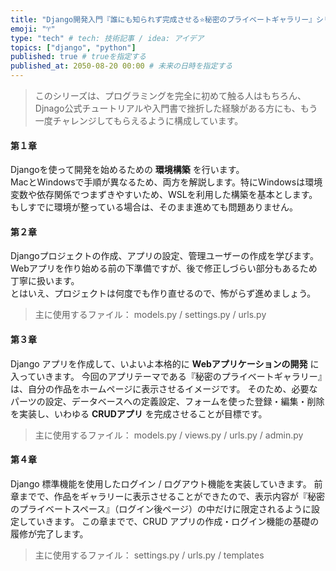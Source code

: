 ```yaml
---
title: "Django開発入門『誰にも知られず完成させる⭐️秘密のプライベートギャラリー』シリーズ説明"
emoji: "♈️"
type: "tech" # tech: 技術記事 / idea: アイデア
topics: ["django", "python"]
published: true # trueを指定する
published_at: 2050-08-20 00:00 # 未来の日時を指定する
---
```


> このシリーズは、プログラミングを完全に初めて触る人はもちろん、Djnago公式チュートリアルや入門書で挫折した経験がある方にも、もう一度チャレンジしてもらえるように構成しています。

#### 第１章
Djangoを使って開発を始めるための **環境構築** を行います。  
MacとWindowsで手順が異なるため、両方を解説します。特にWindowsは環境変数や依存関係でつまずきやすいため、WSLを利用した構築を基本とします。  
もしすでに環境が整っている場合は、そのまま進めても問題ありません。

#### 第２章
Djangoプロジェクトの作成、アプリの設定、管理ユーザーの作成を学びます。  
Webアプリを作り始める前の下準備ですが、後で修正しづらい部分もあるため丁寧に扱います。  
とはいえ、プロジェクトは何度でも作り直せるので、怖がらず進めましょう。  
> 主に使用するファイル：
> models.py / settings.py / urls.py

#### 第３章
Django アプリを作成して、いよいよ本格的に **Webアプリケーションの開発** に入っていきます。
今回のアプリテーマである『秘密のプライベートギャラリー』は、自分の作品をホームページに表示させるイメージです。
そのため、必要なパーツの設定、データベースへの定義設定、フォームを使った登録・編集・削除を実装し、いわゆる **CRUDアプリ** を完成させることが目標です。  
> 主に使用するファイル：
> models.py / views.py / urls.py / admin.py

#### 第４章
Django 標準機能を使用したログイン / ログアウト機能を実装していきます。
前章までで、作品をギャラリーに表示させることができたので、表示内容が『秘密のプライベートスペース』（ログイン後ページ）の中だけに限定されるように設定していきます。
この章までで、CRUD アプリの作成・ログイン機能の基礎の履修が完了します。
> 主に使用するファイル：
> settings.py / urls.py / templates


